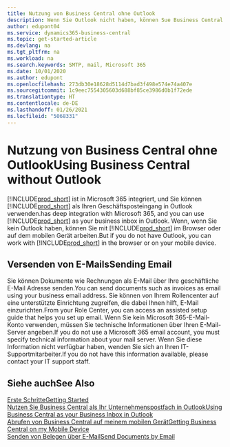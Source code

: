 ```yaml
---
title: Nutzung von Business Central ohne Outlook
description: Wenn Sie Outlook nicht haben, können Sue Business Central als Ihr Geschäftsposteingang in Outlook verwenden. Sie können aber auch ohne Outlook in einem Browser oder auf dem mobilen Gerät arbeiten.
author: edupont04
ms.service: dynamics365-business-central
ms.topic: get-started-article
ms.devlang: na
ms.tgt_pltfrm: na
ms.workload: na
ms.search.keywords: SMTP, mail, Microsoft 365
ms.date: 10/01/2020
ms.author: edupont
ms.openlocfilehash: 273db30e18628d5114d7bad3f498e574e74a407e
ms.sourcegitcommit: 1c9eec7554305603d688bf85ce3986d0b1f72ede
ms.translationtype: HT
ms.contentlocale: de-DE
ms.lasthandoff: 01/26/2021
ms.locfileid: "5068331"
---
```

# <a name="using-business-central-without-outlook"></a><span data-ttu-id="8d1ac-103">Nutzung von Business Central ohne Outlook</span><span class="sxs-lookup"><span data-stu-id="8d1ac-103">Using Business Central without Outlook</span></span>
[!INCLUDE[prod_short](includes/prod_short.md)] <span data-ttu-id="8d1ac-104">ist in Microsoft 365 integriert, und Sie können [!INCLUDE[prod_short](includes/prod_short.md)] als Ihren Geschäftsposteingang in Outlook verwenden.</span><span class="sxs-lookup"><span data-stu-id="8d1ac-104">has deep integration with Microsoft 365, and you can use [!INCLUDE[prod_short](includes/prod_short.md)] as your business inbox in Outlook.</span></span> <span data-ttu-id="8d1ac-105">Wenn, wenn Sie kein Outlook haben, können Sie mit [!INCLUDE[prod_short](includes/prod_short.md)] im Browser oder auf dem mobilen Gerät arbeiten.</span><span class="sxs-lookup"><span data-stu-id="8d1ac-105">But if you do not have Outlook, you can work with [!INCLUDE[prod_short](includes/prod_short.md)] in the browser or on your mobile device.</span></span>  

## <a name="sending-email"></a><span data-ttu-id="8d1ac-106">Versenden von E-Mails</span><span class="sxs-lookup"><span data-stu-id="8d1ac-106">Sending Email</span></span>
<span data-ttu-id="8d1ac-107">Sie können Dokumente wie Rechnungen als E-Mail über Ihre geschäftliche E-Mail Adresse senden.</span><span class="sxs-lookup"><span data-stu-id="8d1ac-107">You can send documents such as invoices as email using your business email address.</span></span> <span data-ttu-id="8d1ac-108">Sie können von Ihrem Rollencenter auf eine unterstützte Einrichtung zugreifen, die dabei Ihnen hilft, E-Mail einzurichten.</span><span class="sxs-lookup"><span data-stu-id="8d1ac-108">From your Role Center, you can access an assisted setup guide that helps you set up email.</span></span> <span data-ttu-id="8d1ac-109">Wenn Sie kein Microsoft 365-E-Mail-Konto verwenden, müssen Sie technische Informationen über Ihren E-Mail-Server angeben.</span><span class="sxs-lookup"><span data-stu-id="8d1ac-109">If you do not use a Microsoft 365 email account, you must specify technical information about your mail server.</span></span> <span data-ttu-id="8d1ac-110">Wenn Sie diese Information nicht verfügbar haben, wenden Sie sich an Ihren IT-Supportmitarbeiter.</span><span class="sxs-lookup"><span data-stu-id="8d1ac-110">If you do not have this information available, please contact your IT support staff.</span></span>  


## <a name="see-also"></a><span data-ttu-id="8d1ac-111">Siehe auch</span><span class="sxs-lookup"><span data-stu-id="8d1ac-111">See Also</span></span>
[<span data-ttu-id="8d1ac-112">Erste Schritte</span><span class="sxs-lookup"><span data-stu-id="8d1ac-112">Getting Started</span></span>](product-get-started.md)  
[<span data-ttu-id="8d1ac-113">Nutzen Sie Business Central als Ihr Unternehmenspostfach in Outlook</span><span class="sxs-lookup"><span data-stu-id="8d1ac-113">Using Business Central as your Business Inbox in Outlook</span></span>](admin-outlook.md)  
[<span data-ttu-id="8d1ac-114">Abrufen von Business Central auf meinem mobilen Gerät</span><span class="sxs-lookup"><span data-stu-id="8d1ac-114">Getting Business Central on my Mobile Device</span></span>](install-mobile-app.md)  
[<span data-ttu-id="8d1ac-115">Senden von Belegen über E-Mail</span><span class="sxs-lookup"><span data-stu-id="8d1ac-115">Send Documents by Email</span></span>](ui-how-send-documents-email.md)
